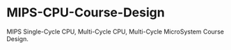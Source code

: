 # MIPS-CPU-Course-Design
MIPS Single-Cycle CPU, Multi-Cycle CPU, Multi-Cycle MicroSystem Course Design.
